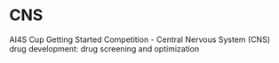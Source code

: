 # CNS
AI4S Cup Getting Started Competition - Central Nervous System (CNS) drug development: drug screening and optimization

